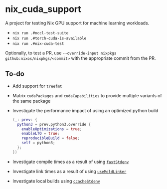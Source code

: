 # nix_cuda_support

A project for testing Nix GPU support for machine learning workloads.

- `nix run .#nccl-test-suite`
- `nix run .#torch-cuda-is-available`
- `nix run .#nix-cuda-test`

Optionally, to test a PR, use `--override-input nixpkgs github:nixos/nixpkgs/<commit>` with the appropriate commit from the PR.

## To-do

- Add support for `treefmt`
- Matrix `cudaPackages` and `cudaCapabilities` to provide multiple variants of the same package
- Investigate the performance impact of using an optimized python build

    ```nix
    (_: prev: {
      python3 = prev.python3.override {
        enableOptimizations = true;
        enableLTO = true;
        reproducibleBuild = false;
        self = python3;
      };
    })
    ```

- Investigate compile times as a result of using [`fastStdenv`](https://nixos.wiki/wiki/C#Faster_GCC_compiler)
- Investigate link times as a result of using [`useMoldLinker`](https://github.com/NixOS/nixpkgs/blob/dbb569b8539424ed7d757bc080adb902ba84a086/pkgs/stdenv/adapters.nix#L192)
- Investigate local builds using [`ccacheStdenv`](https://nixos.wiki/wiki/CCache)